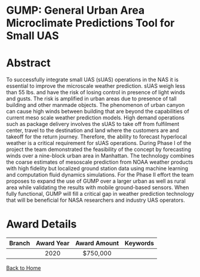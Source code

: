 
GUMP: General Urban Area Microclimate Predictions Tool for Small UAS
====================================================================

# Abstract


To successfully integrate small UAS (sUAS) operations in the NAS it is essential to improve the microscale weather prediction. sUAS weigh less than 55 lbs. and have the risk of losing control in presence of light winds and gusts. The risk is amplified in urban areas due to presence of tall building and other manmade objects. The phenomenon of urban canyon can cause high winds between building that are beyond the capabilities of current meso scale weather prediction models. High demand operations such as package delivery involves the sUAS to take off from fulfilment center, travel to the destination and land where the customers are and takeoff for the return journey. Therefore, the ability to forecast hyperlocal weather is a critical requirement for sUAS operations. During Phase I of the project the team demonstrated the feasibility of the concept by forecasting winds over a nine-block urban area in Manhattan. The technology combines the coarse estimates of mesoscale prediction from NOAA weather products with high fidelity but localized ground station data using machine learning and computation fluid dynamics simulations. For the Phase II effort the team proposes to expand the use of GUMP over a larger urban as well as rural area while validating the results with mobile ground-based sensors. When fully functional, GUMP will fill a critical gap in weather prediction technology that will be beneficial for NASA researchers and industry UAS operators.  

# Award Details

|Branch|Award Year|Award Amount|Keywords|
| :---: | :---: | :---: | :---: |
||2020|$750,000||
  
  


[Back to Home](https://github.com/chrischow/dod_sbir_awards/Reports/JT/#529)